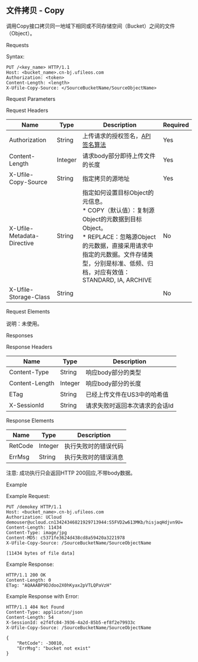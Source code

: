 ## 文件拷贝 - Copy

调用Copy接口拷贝同一地域下相同或不同存储空间（Bucket）之间的文件（Object）。

Requests

Syntax:

```
PUT /<key_name> HTTP/1.1
Host: <bucket_name>.cn-bj.ufileos.com
Authorization: <token>
Content-Length: <length>
X-Ufile-Copy-Source: </SourceBucketName/SourceObjectName>
```

Request Parameters

Request Headers

| Name                       | Type    | Description                                                  | Required |
| -------------------------- | ------- | ------------------------------------------------------------ | -------- |
| Authorization              | String  | 上传请求的授权签名，[API 签名算法](https://docs.ucloud.cn/ufile/api/authorization?id=文件管理签名算法) | Yes      |
| Content-Length             | Integer | 请求body部分即待上传文件的长度                               | Yes      |
| X-Ufile-Copy-Source        | String  | 指定拷贝的源地址                                             | Yes      |
| X-Ufile-Metadata-Directive | String  | 指定如何设置目标Object的元信息。<br> *  COPY（默认值）：复制源Object的元数据到目标Object。<br/> *  REPLACE：忽略源Object的元数据，直接采用请求中指定的元数据。文件存储类型，分别是标准、低频、归档，对应有效值：STANDARD, IA, ARCHIVE | No       |
| X-Ufile-Storage-Class      | String  |                                                              | No       |

Request Elements

说明：未使用。

Responses

Response Headers

| Name           | Type    | Description                    |
| -------------- | ------- | ------------------------------ |
| Content-Type   | String  | 响应body部分的类型             |
| Content-Length | Integer | 响应body部分的长度             |
| ETag           | String  | 已经上传文件在US3中的哈希值    |
| X-SessionId    | String  | 请求失败时返回本次请求的会话Id |

Response Elements

| Name    | Type    | Description          |
| ------- | ------- | -------------------- |
| RetCode | Integer | 执行失败时的错误代码 |
| ErrMsg  | String  | 执行失败时的错误消息 |

注意: 成功执行只会返回HTTP 200回应,不带body数据。

Example

Example Request:

```
PUT /demokey HTTP/1.1
Host: <bucket_name>.cn-bj.ufileos.com
Authorization: UCloud demouser@ucloud.cn13424346821929713944:S5FVD2w613MKb/hisjaqHdjvn9U=
Content-Length: 11434
Content-Type: image/jpg
Content-MD5: c5371fe3624d438cd8a59420a3221978
X-Ufile-Copy-Source: /SourceBucketName/SourceObjectName

[11434 bytes of file data]
```

Example Response:

```
HTTP/1.1 200 OK
Content-Length: 0
ETag: "AQAAABP9DJdoo2X0hKyax2pVTLQPaVzH"
```

Example Response with Error:

```
HTTP/1.1 404 Not Found
Content-Type: applicaton/json
Content-Length: 54 
X-SessionId: e2f4fc84-3936-4a2d-85b5-ef8f2e79933c
X-Ufile-Copy-Source: /SourceBucketName/SourceObjectName

{
    "RetCode": -30010,
    "ErrMsg": "bucket not exist"
}
```

